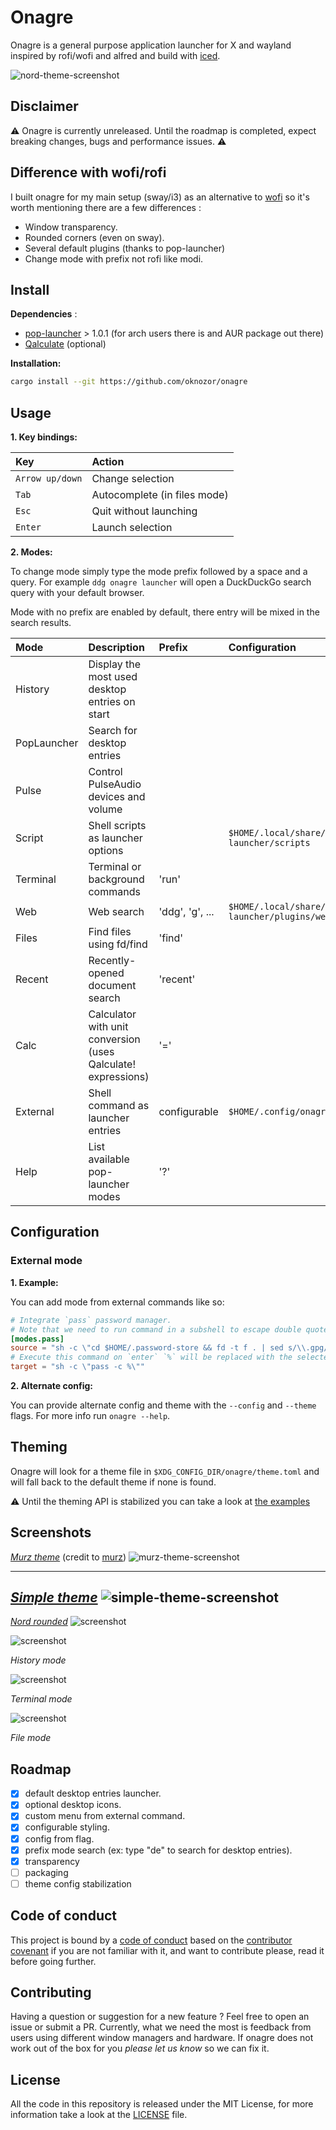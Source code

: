 # Onagre 

Onagre is a general purpose application launcher for X and wayland  inspired by rofi/wofi and alfred and build with [iced](https://github.com/hecrj/iced/).

![nord-theme-screenshot](docs/screenshots/nord.png)

## Disclaimer 

⚠️️ Onagre is currently unreleased. 
Until the roadmap is completed, expect breaking changes, bugs and performance issues. ⚠️

## Difference with wofi/rofi

I built onagre for my main setup (sway/i3) as an alternative to [wofi](https://hg.sr.ht/~scoopta/wofi) so it's worth mentioning there are a few differences : 

- Window transparency.
- Rounded corners (even on sway).
- Several default plugins (thanks to pop-launcher)
- Change mode with prefix not rofi like modi.
  
## Install

**Dependencies** :
- [pop-launcher](https://github.com/pop-os/launcher) > 1.0.1 (for arch users there is and AUR package out there)
- [Qalculate](http://qalculate.github.io/) (optional)

**Installation:**

```bash
cargo install --git https://github.com/oknozor/onagre
```

## Usage

**1. Key bindings:**


| Key     | Action  | 
| :----   | :-----  |
| `Arrow up/down` | Change selection |
| `Tab`   | Autocomplete (in files mode) | 
| `Esc`   | Quit without launching | 
| `Enter` | Launch selection | 

**2. Modes:**

To change mode simply type the mode prefix followed by a space and a query. 
For example `ddg onagre launcher` will open a DuckDuckGo search query with your default browser.

Mode with no prefix are enabled by default, there entry will be mixed in the search results.

| Mode        | Description                                                   | Prefix          | Configuration                                             |
| :----       | :-----                                                        | :------         | :-----------                                              |
| History     | Display the most used desktop entries on start                |                 |                                                           |
| PopLauncher | Search for desktop entries                                    |                 |                                                           |
| Pulse       | Control PulseAudio devices and volume                         |                 |                                                           |
| Script      | Shell scripts as launcher options                             |                 | `$HOME/.local/share/pop-launcher/scripts`                 |
| Terminal    | Terminal or background commands                               | 'run'           |                                                           | 
| Web         | Web search                                                    | 'ddg', 'g', ... | `$HOME/.local/share/pop-launcher/plugins/web/config.ron`  |
| Files       | Find files using fd/find                                      | 'find'          |                                                           |
| Recent      | Recently-opened document search                               | 'recent'        |                                                           |
| Calc        | Calculator with unit conversion (uses Qalculate! expressions) | '='             |                                                           |
| External    | Shell command as launcher entries                             | configurable    | `$HOME/.config/onagre/config.toml`                        |
| Help        | List available pop-launcher modes                             | '?'             |                                                           |

## Configuration

### External mode

**1. Example:**

You can add mode from external commands like so: 

```toml
# Integrate `pass` password manager.
# Note that we need to run command in a subshell to escape double quotes and have env variables accessible.
[modes.pass]
source = "sh -c \"cd $HOME/.password-store && fd -t f . | sed s/\\.gpg//\""
# Execute this command on `enter` `%` will be replaced with the selected entry
target = "sh -c \"pass -c %\""
```

**2. Alternate config:**

You can provide alternate config and theme with the `--config` and `--theme` flags.
For more info run `onagre --help`.

## Theming

Onagre will look for a theme file in `$XDG_CONFIG_DIR/onagre/theme.toml` and will fall back to the default theme if none is found.

⚠ Until the theming API is stabilized you can take a look at [the examples](docs/theme_examples)

## Screenshots

[*Murz theme*](docs/theme_examples/murz-theme.toml) (credit to [murz](https://github.com/Murzchnvok/rofi-collection))
![murz-theme-screenshot](docs/screenshots/murz.png)

---
[*Simple theme*](docs/theme_examples/simple-theme.toml)
![simple-theme-screenshot](docs/screenshots/simple.png)
---

[*Nord rounded*](docs/theme_examples/simple-theme.toml)
![screenshot](docs/screenshots/nord-rounded.png)


![screenshot](docs/screenshots/sc-main.png)

*History mode*

![screenshot](docs/screenshots/sc-run.png)

*Terminal mode*

![screenshot](docs/screenshots/sc-file.png)

*File mode*


## Roadmap

  - [x] default desktop entries launcher. 
  - [x] optional desktop icons.
  - [x] custom menu from external command.
  - [x] configurable styling.
  - [x] config from flag.
  - [x] prefix mode search (ex: type "de" to search for desktop entries).
  - [x] transparency 
  - [ ] packaging 
  - [ ] theme config stabilization

## Code of conduct

This project is bound by a [code of conduct](CODE_OF_CONDUCT.md) based on the [contributor covenant](https://www.contributor-covenant.org/) if you are not familiar with it, and want to contribute please, read it before going further.

## Contributing

Having a question or suggestion for a new feature ? Feel free to open an issue or submit a PR.
Currently, what we need the most is feedback from users using different window managers and hardware. 
If onagre does not work out of the box for you *please let us know* so we can fix it.

## License 

All the code in this repository is released under the MIT License, for more information take a look at the [LICENSE](LICENSE) file.
